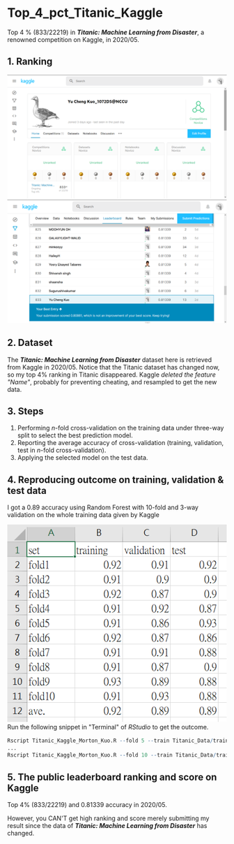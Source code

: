 # Top_4_pct_Titanic_Kaggle
Top 4 % (833/22219) in ***Titanic: Machine Learning from Disaster***, a renowned competition on Kaggle, in 2020/05. 


## 1. Ranking 

![titanicLeaderBoard01](Top_4_pct_Titanic_01.png)
![titanicLeaderBoard02](Top_4_pct_Titanic_02.png)

## 2. Dataset

The ***Titanic: Machine Learning from Disaster*** dataset here is retrieved from Kaggle in 2020/05. Notice that the Titanic dataset has changed now, so my top 4% ranking in Titanic disappeared. Kaggle *deleted the feature "Name"*, probably for preventing cheating, and resampled to get the new data. 


## 3. Steps

1. Performing *n*-fold cross-validation on the training data under three-way split to select the best prediction model.
2. Reporting the average accuracy of cross-validation (training, validation, test in *n*-fold cross-validation).
3. Applying the selected model on the test data.

## 4. Reproducing outcome on training, validation & test data

I got a 0.89 accuracy using Random Forest with 10-fold and 3-way validation on the whole training data given by Kaggle

![outcome](Top_4_pct_Titanic_03.png) \
Run the following snippet in "Terminal" of *RStudio* to get the outcome.
```R
Rscript Titanic_Kaggle_Morton_Kuo.R --fold 5 --train Titanic_Data/train.csv --test Titanic_Data/test.csv --report performance1.csv --predict predict.csv
...
Rscript Titanic_Kaggle_Morton_Kuo.R --fold 10 --train Titanic_Data/train.csv --test Titanic_Data/test.csv --report performance6.csv --predict predict.csv
```

## 5. The public leaderboard ranking and score on Kaggle

Top 4% (833/22219) and 0.81339 accuracy in 2020/05. 

However, you CAN'T get high ranking and score merely submitting my result since the data of ***Titanic: Machine Learning from Disaster*** has changed.
